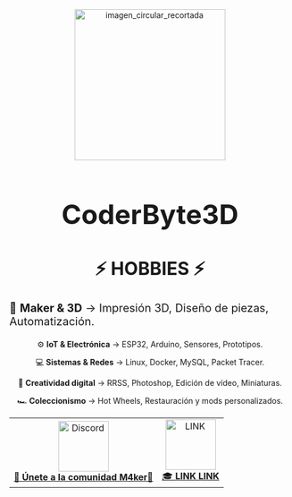 <div align="center">
<img width="270" height="270" alt="imagen_circular_recortada" src="https://github.com/user-attachments/assets/43ba5c49-290d-4113-b3e7-65688dce5238" />


<h1 style="font-size:48px;">CoderByte3D</h1>

<h2 style="font-size:32px;">⚡ HOBBIES ⚡</h2>

<p style="font-size:20px; text-align:left;">
🧩 <b>Maker & 3D</b> → Impresión 3D, Diseño de piezas, Automatización.<br>
  
⚙️ <b>IoT & Electrónica</b> → ESP32, Arduino, Sensores, Prototipos.<br>

💻 <b>Sistemas & Redes</b> → Linux, Docker, MySQL, Packet Tracer.<br>

🎨 <b>Creatividad digital</b> → RRSS, Photoshop, Edición de vídeo, Miniaturas.<br>

🏎️ <b>Coleccionismo</b> → Hot Wheels, Restauración y mods personalizados.
</p>

</div>



<div align="center">
  <table>
    <tr>
      <td align="center">
        <a href="https://discord.gg/VvvpDPWtp">
          <img src="https://github.com/user-attachments/assets/39be7be2-f95e-4aa0-b667-c993638a29e2" width="90" height="90" alt="Discord" />
          <br/>
          🧠 <b>Únete a la comunidad M4ker👥</b>
        </a>
      </td>
      <td align="center">
        <a href="LINK">
          <img src="LINK" width="90" height="90" alt="LINK" />
          <br/>
          🎓 <b>LINK LINK</b>
        </a>
      </td>
    </tr>
  </table>
</div>



